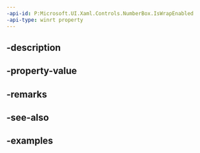 ```yaml
---
-api-id: P:Microsoft.UI.Xaml.Controls.NumberBox.IsWrapEnabled
-api-type: winrt property
---
```


## -description

## -property-value

## -remarks

## -see-also

## -examples

